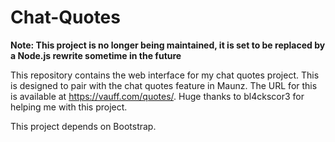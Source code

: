 # Chat-Quotes

**Note: This project is no longer being maintained, it is set to be replaced by a Node.js rewrite sometime in the future**

This repository contains the web interface for my chat quotes project. This is designed to pair with the chat quotes feature in Maunz. The URL for this is available at https://vauff.com/quotes/. Huge thanks to bl4ckscor3 for helping me with this project.

This project depends on Bootstrap.
